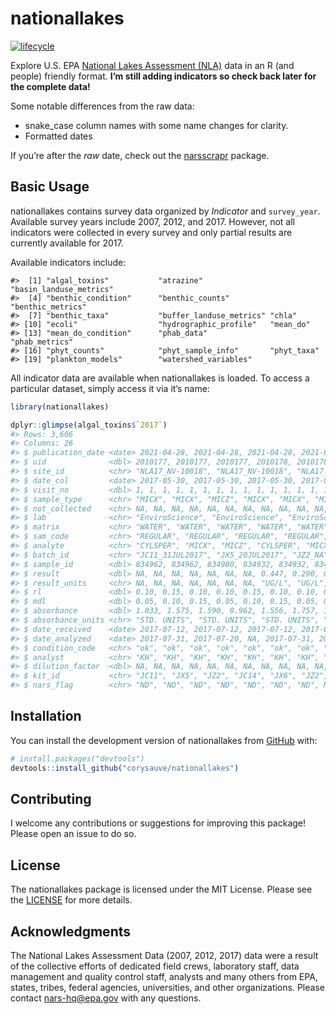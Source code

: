 
<!-- README.md is generated from README.Rmd. Please edit that file -->

# nationallakes

<!-- badges: start -->

[![lifecycle](https://img.shields.io/badge/lifecycle-experimental-brightgreen.svg)](https://www.tidyverse.org/lifecycle/#experimental)
<!-- badges: end -->

Explore U.S. EPA [National Lakes Assessment
(NLA)](https://www.epa.gov/national-aquatic-resource-surveys/nla) data
in an R (and people) friendly format. **I’m still adding indicators so
check back later for the complete data!**

Some notable differences from the raw data:

-   snake\_case column names with some name changes for clarity.
-   Formatted dates

If you’re after the *raw* date, check out the
[narsscrapr](https://github.com/corysauve/narsscrapr) package.

## Basic Usage

nationallakes contains survey data organized by *Indicator* and
`survey_year`. Available survey years include 2007, 2012, and 2017.
However, not all indicators were collected in every survey and only
partial results are currently available for 2017.

Available indicators include:

    #>  [1] "algal_toxins"           "atrazine"               "basin_landuse_metrics" 
    #>  [4] "benthic_condition"      "benthic_counts"         "benthic_metrics"       
    #>  [7] "benthic_taxa"           "buffer_landuse_metrics" "chla"                  
    #> [10] "ecoli"                  "hydrographic_profile"   "mean_do"               
    #> [13] "mean_do_condition"      "phab_data"              "phab_metrics"          
    #> [16] "phyt_counts"            "phyt_sample_info"       "phyt_taxa"             
    #> [19] "plankton_models"        "watershed_variables"

All indicator data are available when nationallakes is loaded. To access
a particular dataset, simply access it via it’s name:

``` r
library(nationallakes)

dplyr::glimpse(algal_toxins$`2017`)
#> Rows: 3,606
#> Columns: 26
#> $ publication_date <date> 2021-04-28, 2021-04-28, 2021-04-28, 2021-04-28, 2021~
#> $ uid              <dbl> 2010177, 2010177, 2010177, 2010178, 2010178, 2010178,~
#> $ site_id          <chr> "NLA17_NV-10018", "NLA17_NV-10018", "NLA17_NV-10018",~
#> $ date_col         <date> 2017-05-30, 2017-05-30, 2017-05-30, 2017-05-31, 2017~
#> $ visit_no         <dbl> 1, 1, 1, 1, 1, 1, 1, 1, 1, 1, 1, 1, 1, 1, 1, 1, 1, 1,~
#> $ sample_type      <chr> "MICX", "MICX", "MICZ", "MICX", "MICX", "MICZ", "MICX~
#> $ not_collected    <chr> NA, NA, NA, NA, NA, NA, NA, NA, NA, NA, NA, NA, NA, N~
#> $ lab              <chr> "EnviroScience", "EnviroScience", "EnviroScience", "E~
#> $ matrix           <chr> "WATER", "WATER", "WATER", "WATER", "WATER", "WATER",~
#> $ sam_code         <chr> "REGULAR", "REGULAR", "REGULAR", "REGULAR", "REGULAR"~
#> $ analyte          <chr> "CYLSPER", "MICX", "MICZ", "CYLSPER", "MICX", "MICZ",~
#> $ batch_id         <chr> "JC11_31JUL2017", "JX5_20JUL2017", "JZ2_NA", "JC14_31~
#> $ sample_id        <dbl> 834962, 834962, 834980, 834932, 834932, 834950, 83448~
#> $ result           <dbl> NA, NA, NA, NA, NA, NA, NA, 0.447, 0.290, 0.248, NA, ~
#> $ result_units     <chr> NA, NA, NA, NA, NA, NA, NA, "UG/L", "UG/L", "UG/L", N~
#> $ rl               <dbl> 0.10, 0.15, 0.10, 0.10, 0.15, 0.10, 0.10, 0.15, 0.10,~
#> $ mdl              <dbl> 0.05, 0.10, 0.15, 0.05, 0.10, 0.15, 0.05, 0.10, 0.15,~
#> $ absorbance       <dbl> 1.033, 1.575, 1.590, 0.962, 1.556, 1.757, 1.062, 1.00~
#> $ absorbance_units <chr> "STD. UNITS", "STD. UNITS", "STD. UNITS", "STD. UNITS~
#> $ date_received    <date> 2017-07-12, 2017-07-12, 2017-07-12, 2017-07-12, 2017~
#> $ date_analyzed    <date> 2017-07-31, 2017-07-20, NA, 2017-07-31, 2017-07-26, ~
#> $ condition_code   <chr> "ok", "ok", "ok", "ok", "ok", "ok", "ok", "ok", "ok",~
#> $ analyst          <chr> "KH", "KH", "KH", "KH", "KH", "KH", "KH", "KH", "KH",~
#> $ dilution_factor  <dbl> NA, NA, NA, NA, NA, NA, NA, NA, NA, NA, NA, NA, NA, N~
#> $ kit_id           <chr> "JC11", "JX5", "JZ2", "JC14", "JX6", "JZ2", "JC13", "~
#> $ nars_flag        <chr> "ND", "ND", "ND", "ND", "ND", "ND", "ND", NA, NA, NA,~
```

## Installation

You can install the development version of nationallakes from
[GitHub](https://github.com/) with:

``` r
# install.packages("devtools")
devtools::install_github("corysauve/nationallakes")
```

## Contributing

I welcome any contributions or suggestions for improving this package!
Please open an issue to do so.

## License

The nationallakes package is licensed under the MIT License. Please see
the [LICENSE](LICENSE.md) for more details.

## Acknowledgments

The National Lakes Assessment Data (2007, 2012, 2017) data were a result
of the collective efforts of dedicated field crews, laboratory staff,
data management and quality control staff, analysts and many others from
EPA, states, tribes, federal agencies, universities, and other
organizations. Please contact <nars-hq@epa.gov> with any questions.
